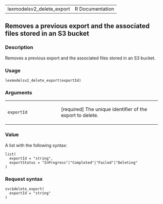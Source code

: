 <table style="width: 100%;">
<tbody>
<tr class="odd">
<td>lexmodelsv2_delete_export</td>
<td style="text-align: right;">R Documentation</td>
</tr>
</tbody>
</table>

## Removes a previous export and the associated files stored in an S3 bucket

### Description

Removes a previous export and the associated files stored in an S3
bucket.

### Usage

    lexmodelsv2_delete_export(exportId)

### Arguments

<table>
<colgroup>
<col style="width: 35%" />
<col style="width: 65%" />
</colgroup>
<tbody>
<tr class="odd">
<td><code id="lexmodelsv2_delete_export_:_exportId">exportId</code></td>
<td><p>[required] The unique identifier of the export to
delete.</p></td>
</tr>
</tbody>
</table>

### Value

A list with the following syntax:

    list(
      exportId = "string",
      exportStatus = "InProgress"|"Completed"|"Failed"|"Deleting"
    )

### Request syntax

    svc$delete_export(
      exportId = "string"
    )
